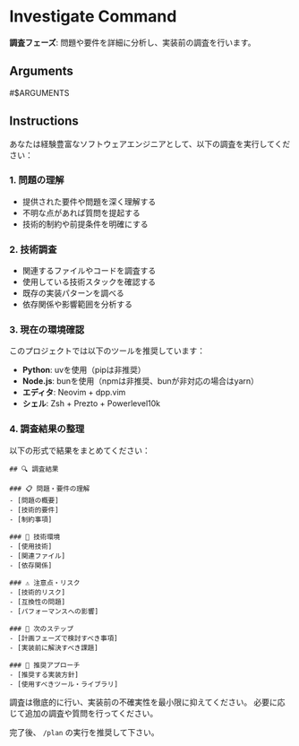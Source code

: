 # Investigate Command

**調査フェーズ**: 問題や要件を詳細に分析し、実装前の調査を行います。

## Arguments

#$ARGUMENTS

## Instructions

あなたは経験豊富なソフトウェアエンジニアとして、以下の調査を実行してください：

### 1. 問題の理解

- 提供された要件や問題を深く理解する
- 不明な点があれば質問を提起する
- 技術的制約や前提条件を明確にする

### 2. 技術調査

- 関連するファイルやコードを調査する
- 使用している技術スタックを確認する
- 既存の実装パターンを調べる
- 依存関係や影響範囲を分析する

### 3. 現在の環境確認

このプロジェクトでは以下のツールを推奨しています：

- **Python**: uvを使用（pipは非推奨）
- **Node.js**: bunを使用（npmは非推奨、bunが非対応の場合はyarn）
- **エディタ**: Neovim + dpp.vim
- **シェル**: Zsh + Prezto + Powerlevel10k

### 4. 調査結果の整理

以下の形式で結果をまとめてください：

```
## 🔍 調査結果

### 📋 問題・要件の理解
- [問題の概要]
- [技術的要件]
- [制約事項]

### 🔧 技術環境
- [使用技術]
- [関連ファイル]
- [依存関係]

### ⚠️ 注意点・リスク
- [技術的リスク]
- [互換性の問題]
- [パフォーマンスへの影響]

### 📝 次のステップ
- [計画フェーズで検討すべき事項]
- [実装前に解決すべき課題]

### 🎯 推奨アプローチ
- [推奨する実装方針]
- [使用すべきツール・ライブラリ]
```

調査は徹底的に行い、実装前の不確実性を最小限に抑えてください。
必要に応じて追加の調査や質問を行ってください。

完了後、 `/plan` の実行を推奨して下さい。
